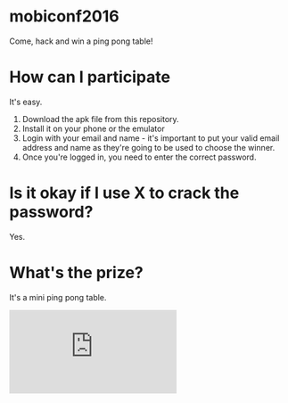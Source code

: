 # mobiconf2016
Come, hack and win a ping pong table!

# How can I participate

It's easy.

1. Download the apk file from this repository.
2. Install it on your phone or the emulator
3. Login with your email and name - it's important to put your valid email address and name as they're going to be used to choose the winner.
4. Once you're logged in, you need to enter the correct password.

# Is it okay if I use X to crack the password?

Yes.

# What's the prize?

It's a mini ping pong table.

![Prize](http://allegro.pl/klarfit-mini-stol-do-tenisa-stolowego-ping-ponga-i6064018115.html)
